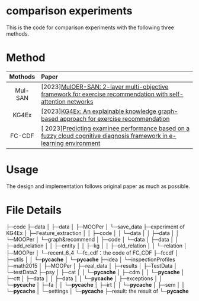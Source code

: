 # comparison experiments
This is the code for comparison experiments with the following three methods.

# Method


|   Mothods   | Paper                                                                                                                        | 
| :-------: |:-----------------------------------------------------------------------------------------------------------------------------|
| Mul-SAN  | [2023][MulOER-SAN: 2-layer multi-objective framework for exercise recommendation with self-attention networks](https://pan.baidu.com/s/13wnlY-dT7ivmrXavzriwYg?pwd=d2qu) | 
|   KG4Ex    | [2023][KG4Ex: An explainable knowledge graph-based approach for exercise recommendation](https://pan.baidu.com/s/1euY_3afXoST9REev1GCgNw?pwd=z1lx)                          | 
| FC-CDF  | [ 2023][Predicting examinee performance based on a fuzzy cloud cognitive diagnosis framework in e-learning environment](https://pan.baidu.com/s/1RWnwJ1RjQAysC0KzHdgS-A?pwd=sa1k)      | 
# Usage
The design and implementation follows original paper as much as possible.

# File Details 
├─code
├─data
│  ├─data
│  ├─MOOPer
│  └─save_data
├─experiment of KG4Ex
│  ├─Feature_extraction
│  │  ├─code
│  │  └─data
│  │      ├─data
│  │      └─MOOPer
│  └─graph&recommend
│      ├─code
│      └─data
│          ├─data
│          │  ├─add_relation
│          │  ├─entity
│          │  ├─kg
│          │  ├─old_relation
│          │  └─relation
│          ├─MOOPer
│          └─recent_6_4
└─fc_cdf：the code of FC_CDF
    ├─fccdf
    │  ├─utils
    │  │  └─__pycache__
    │  └─__pycache__
    ├─idea
    │  └─inspectionProfiles
    ├─math2015
    │  ├─MOOPer
    │  ├─real_data
    │  ├─results
    │  ├─TestData
    │  └─testData2
    ├─psy
    │  ├─cat
    │  │  └─__pycache__
    │  ├─cdm
    │  │  └─__pycache__
    │  ├─ctt
    │  ├─data
    │  │  ├─data
    │  │  └─__pycache__
    │  ├─exceptions
    │  │  └─__pycache__
    │  ├─fa
    │  │  └─__pycache__
    │  ├─irt
    │  │  └─__pycache__
    │  ├─sem
    │  │  └─__pycache__
    │  └─settings
    │      └─__pycache__
    ├─result: the result of 
    └─__pycache__
